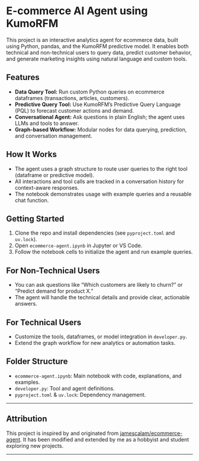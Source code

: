 # E-commerce AI Agent using KumoRFM

This project is an interactive analytics agent for ecommerce data, built using Python, pandas, and the KumoRFM predictive model. It enables both technical and non-technical users to query data, predict customer behavior, and generate marketing insights using natural language and custom tools.

## Features

- **Data Query Tool:** Run custom Python queries on ecommerce dataframes (transactions, articles, customers).
- **Predictive Query Tool:** Use KumoRFM’s Predictive Query Language (PQL) to forecast customer actions and demand.
- **Conversational Agent:** Ask questions in plain English; the agent uses LLMs and tools to answer.
- **Graph-based Workflow:** Modular nodes for data querying, prediction, and conversation management.

## How It Works

- The agent uses a graph structure to route user queries to the right tool (dataframe or predictive model).
- All interactions and tool calls are tracked in a conversation history for context-aware responses.
- The notebook demonstrates usage with example queries and a reusable chat function.

## Getting Started

1. Clone the repo and install dependencies (see `pyproject.toml` and `uv.lock`).
2. Open `ecommerce-agent.ipynb` in Jupyter or VS Code.
3. Follow the notebook cells to initialize the agent and run example queries.

## For Non-Technical Users

- You can ask questions like “Which customers are likely to churn?” or “Predict demand for product X.”
- The agent will handle the technical details and provide clear, actionable answers.

## For Technical Users

- Customize the tools, dataframes, or model integration in `developer.py`.
- Extend the graph workflow for new analytics or automation tasks.

## Folder Structure

- `ecommerce-agent.ipynb`: Main notebook with code, explanations, and examples.
- `developer.py`: Tool and agent definitions.
- `pyproject.toml` & `uv.lock`: Dependency management.

---

## Attribution

This project is inspired by and originated from [jamescalam/ecommerce-agent](https://github.com/jamescalam/ecommerce-agent). It has been modified and extended by me as a hobbyist and student exploring new projects.

---

